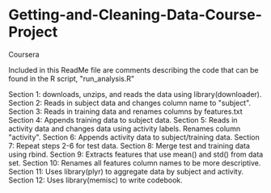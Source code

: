 # Getting-and-Cleaning-Data-Course-Project
Coursera


Included in this ReadMe file are comments describing the code that can be found in the R script, "run_analysis.R"

Section 1: downloads, unzips, and reads the data using library(downloader).
Section 2: Reads in subject data and changes column name to "subject".
Section 3: Reads in training data and renames columns by features.txt
Section 4: Appends training data to subject data.
Section 5: Reads in activity data and changes data using activity labels. Renames column "activity".
Section 6: Appends activity data to subject/training data.
Section 7: Repeat steps 2-6 for test data.
Section 8: Merge test and training data using rbind.
Section 9: Extracts features that use mean() and std() from data set.
Section 10: Renames all features column names to be more descriptive.
Section 11: Uses library(plyr) to aggregate data by subject and activity.
Section 12: Uses library(memisc) to write codebook.




